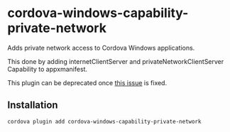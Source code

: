 # cordova-windows-capability-private-network
Adds private network access to Cordova Windows applications.

This done by adding internetClientServer and privateNetworkClientServer Capability to appxmanifest.

This plugin can be deprecated once [this issue](https://issues.apache.org/jira/browse/CB-12628) is fixed.

## Installation

    cordova plugin add cordova-windows-capability-private-network

